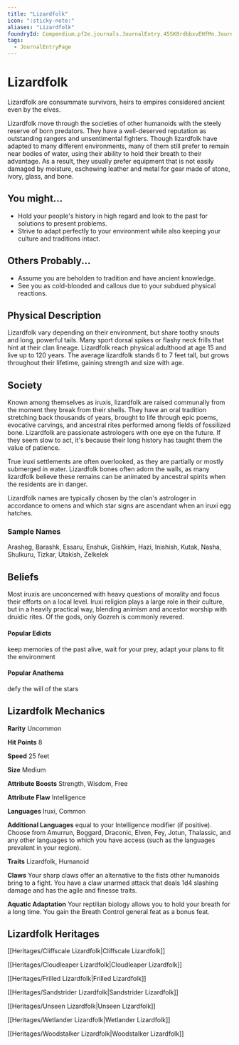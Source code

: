 ```yaml
---
title: "Lizardfolk"
icon: ":sticky-note:"
aliases: "Lizardfolk"
foundryId: Compendium.pf2e.journals.JournalEntry.45SK8rdbbxvEHfMn.JournalEntryPage.cbLJs37Nc8FveriK
tags:
  - JournalEntryPage
---
```


# Lizardfolk
Lizardfolk are consummate survivors, heirs to empires considered ancient even by the elves.

Lizardfolk move through the societies of other humanoids with the steely reserve of born predators. They have a well-deserved reputation as outstanding rangers and unsentimental fighters. Though lizardfolk have adapted to many different environments, many of them still prefer to remain near bodies of water, using their ability to hold their breath to their advantage. As a result, they usually prefer equipment that is not easily damaged by moisture, eschewing leather and metal for gear made of stone, ivory, glass, and bone.

## You might...

*   Hold your people's history in high regard and look to the past for solutions to present problems.
*   Strive to adapt perfectly to your environment while also keeping your culture and traditions intact.
    

## Others Probably...

*   Assume you are beholden to tradition and have ancient knowledge.
*   See you as cold-blooded and callous due to your subdued physical reactions.
    

## Physical Description

Lizardfolk vary depending on their environment, but share toothy snouts and long, powerful tails. Many sport dorsal spikes or flashy neck frills that hint at their clan lineage. Lizardfolk reach physical adulthood at age 15 and live up to 120 years. The average lizardfolk stands 6 to 7 feet tall, but grows throughout their lifetime, gaining strength and size with age.

## Society

Known among themselves as iruxis, lizardfolk are raised communally from the moment they break from their shells. They have an oral tradition stretching back thousands of years, brought to life through epic poems, evocative carvings, and ancestral rites performed among fields of fossilized bone. Lizardfolk are passionate astrologers with one eye on the future. If they seem slow to act, it's because their long history has taught them the value of patience.

True iruxi settlements are often overlooked, as they are partially or mostly submerged in water. Lizardfolk bones often adorn the walls, as many lizardfolk believe these remains can be animated by ancestral spirits when the residents are in danger.

Lizardfolk names are typically chosen by the clan's astrologer in accordance to omens and which star signs are ascendant when an iruxi egg hatches.

### Sample Names

Arasheg, Barashk, Essaru, Enshuk, Gishkim, Hazi, Inishish, Kutak, Nasha, Shulkuru, Tizkar, Utakish, Zelkelek

## Beliefs

Most iruxis are unconcerned with heavy questions of morality and focus their efforts on a local level. Iruxi religion plays a large role in their culture, but in a heavily practical way, blending animism and ancestor worship with druidic rites. Of the gods, only Gozreh is commonly revered.

#### **Popular Edicts**

keep memories of the past alive, wait for your prey, adapt your plans to fit the environment

#### **Popular Anathema**

defy the will of the stars

## Lizardfolk Mechanics

**Rarity** Uncommon

**Hit Points** 8

**Speed** 25 feet

**Size** Medium

**Attribute Boosts** Strength, Wisdom, Free

**Attribute Flaw** Intelligence

**Languages** Iruxi, Common

**Additional Languages** equal to your Intelligence modifier (if positive). Choose from Amurrun, Boggard, Draconic, Elven, Fey, Jotun, Thalassic, and any other languages to which you have access (such as the languages prevalent in your region).

**Traits** Lizardfolk, Humanoid

**Claws** Your sharp claws offer an alternative to the fists other humanoids bring to a fight. You have a claw unarmed attack that deals 1d4 slashing damage and has the agile and finesse traits.

**Aquatic Adaptation** Your reptilian biology allows you to hold your breath for a long time. You gain the Breath Control general feat as a bonus feat.

## Lizardfolk Heritages

[[Heritages/Cliffscale Lizardfolk|Cliffscale Lizardfolk]]

[[Heritages/Cloudleaper Lizardfolk|Cloudleaper Lizardfolk]]

[[Heritages/Frilled Lizardfolk|Frilled Lizardfolk]]

[[Heritages/Sandstrider Lizardfolk|Sandstrider Lizardfolk]]

[[Heritages/Unseen Lizardfolk|Unseen Lizardfolk]]

[[Heritages/Wetlander Lizardfolk|Wetlander Lizardfolk]]

[[Heritages/Woodstalker Lizardfolk|Woodstalker Lizardfolk]]